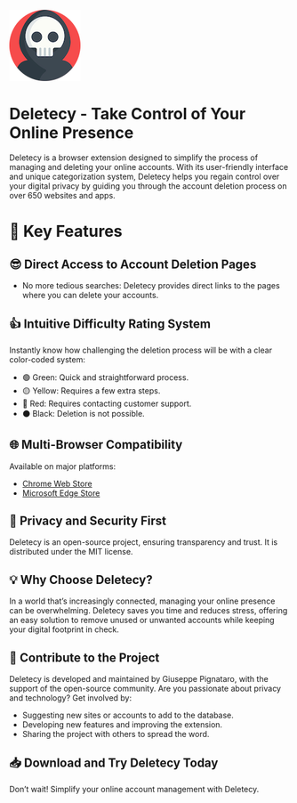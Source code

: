 ![](img/icon_128.png)

# Deletecy - Take Control of Your Online Presence

Deletecy is a browser extension designed to simplify the process of managing and deleting your online accounts. With its user-friendly interface and unique categorization system, Deletecy helps you regain control over your digital privacy by guiding you through the account deletion process on over 650 websites and apps.

# 🚀 Key Features

## 😎 Direct Access to Account Deletion Pages
* No more tedious searches: Deletecy provides direct links to the pages where you can delete your accounts.
 
## 👍 Intuitive Difficulty Rating System
   
Instantly know how challenging the deletion process will be with a clear color-coded system:
* 🟢 Green: Quick and straightforward process.
* 🟡 Yellow: Requires a few extra steps.
* 🔴 Red: Requires contacting customer support.
* ⚫ Black: Deletion is not possible.

## 🌐 Multi-Browser Compatibility
Available on major platforms:
*	[Chrome Web Store](https://chrome.google.com/webstore/detail/deletecy/cmfhjkelngkmihedfejfoabanbdahbcm)
*	[Microsoft Edge Store](https://microsoftedge.microsoft.com/addons/detail/deletecy/hmmofnookolpohhmgkiaggljcdhcpdbm)

## 🙈 Privacy and Security First
Deletecy is an open-source project, ensuring transparency and trust. It is distributed under the MIT license.

## 💡 Why Choose Deletecy?

In a world that’s increasingly connected, managing your online presence can be overwhelming. Deletecy saves you time and reduces stress, offering an easy solution to remove unused or unwanted accounts while keeping your digital footprint in check.

## 👥 Contribute to the Project

Deletecy is developed and maintained by Giuseppe Pignataro, with the support of the open-source community. Are you passionate about privacy and technology? Get involved by:
* Suggesting new sites or accounts to add to the database.
* Developing new features and improving the extension.
* Sharing the project with others to spread the word.

## 📥 Download and Try Deletecy Today

Don’t wait! Simplify your online account management with Deletecy.
